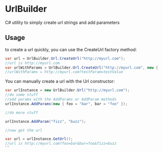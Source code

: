 # UrlBuilder
C# utility to simply create url strings and add parameters

## Usage

to create a url quickly, you can use the CreateUrl factory method:

```c#
var url = UrlBuilder.Url.CreateUrl("http://myurl.com");
//url is http://myurl.com
var urlWithParams = UrlBuilder.Url.CreateUrl("http://myurl.com", new { testParam = "testValue" });
//urlWithParams = http://myurl.com?testParam=testValue
```

You can manually create a url with the Url constructor:

```c#
var urlInstance = new UrlBuilder.Url("http://myurl.com");
//do some stuff
//add params with the AddParams or AddParam methods
urlInstance.AddParams(new { foo = "bar", bar = "foo" });

//do more stuff

urlInstance.AddParam("fizz", "buzz");

//now get the url

var url = urlInstance.GetUrl();
//url is http://myurl.com?foo=bar&bar=foo&fizz=buzz
``
